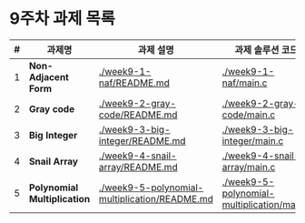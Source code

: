 # 9주차 과제 목록

| #   | 과제명                           | 과제 설명                                                                                          | 과제 솔루션 코드                                                                                |
|-----|-------------------------------|------------------------------------------------------------------------------------------------|------------------------------------------------------------------------------------------|
| 1   | **Non-Adjacent Form**         | [./week9-1-naf/README.md](./week9-1-naf/README.md)                                             | [./week9-1-naf/main.c](./week9-1-naf/main.c)                                             |
| 2   | **Gray code**                 | [./week9-2-gray-code/README.md](./week9-2-gray-code/README.md)                                 | [./week9-2-gray-code/main.c](./week9-2-gray-code/main.c)                                 |
| 3   | **Big Integer**               | [./week9-3-big-integer/README.md](./week9-3-big-integer/README.md)                             | [./week9-3-big-integer/main.c](./week9-3-big-integer/main.c)                             |
| 4   | **Snail Array**               | [./week9-4-snail-array/README.md]([./week9-4-snail-array/README.md])                           | [./week9-4-snail-array/main.c](./week9-4-snail-array/main.c)                             |
| 5   | **Polynomial Multiplication** | [./week9-5-polynomial-multiplication/README.md](./week9-5-polynomial-multiplication/README.md) | [./week9-5-polynomial-multiplication/main.c](./week9-5-polynomial-multiplication/main.c) |
